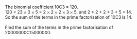   The binomial coefficient 10C3 = 120.<br />  120 = 23 <img src='images/symbol_times.gif' width='9' height='9' alt='&times;' border='0' style='vertical-align:middle;' /> 3 <img src='images/symbol_times.gif' width='9' height='9' alt='&times;' border='0' style='vertical-align:middle;' /> 5 = 2 <img src='images/symbol_times.gif' width='9' height='9' alt='&times;' border='0' style='vertical-align:middle;' /> 2 <img src='images/symbol_times.gif' width='9' height='9' alt='&times;' border='0' style='vertical-align:middle;' /> 2 <img src='images/symbol_times.gif' width='9' height='9' alt='&times;' border='0' style='vertical-align:middle;' /> 3 <img src='images/symbol_times.gif' width='9' height='9' alt='&times;' border='0' style='vertical-align:middle;' /> 5, and 2 + 2 + 2 + 3 + 5 = 14.<br />  So the sum of the terms in the prime factorisation of 10C3 is 14.  <br /><br />  Find the sum of the terms in the prime factorisation of 20000000C15000000.    